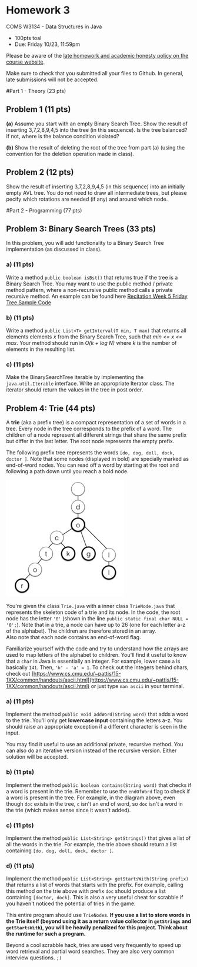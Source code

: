 # Homework 3
COMS W3134 - Data Structures in Java
* 100pts toal
* Due: Friday 10/23,  11:59pm


Please be aware of the [late homework and academic honesty policy on the course website](http://www.cs.columbia.edu/~bauer/cs3134/homework.html).


Make sure to check that you submitted all your files to Github. In general, late submissions will not be accepted.


#Part 1 - Theory (23 pts)

## Problem 1 (11 pts)
**(a)** Assume  you  start  with  an  empty Binary Search Tree. Show  the  result  of  inserting  3,7,2,8,9,4,5 into the tree (in this sequence). Is the tree balanced? If not, where is the balance condition violated?

**(b)** Show the result of deleting the root of the tree from part (a) (using the convention for the deletion operation made in class).

## Problem 2 (12 pts)
Show the result of inserting 3,7,2,8,9,4,5 (in this sequence) into an initially empty AVL tree.  You do not need to draw all intermediate trees, but please pecify which rotations are needed (if any) and around which node.

#Part 2 - Programming (77 pts)

## Problem 3: Binary Search Trees   (33 pts)
In this problem, you will add functionality to a Binary Search Tree implementation (as discussed in class).

### a) (11 pts)
Write a method `public boolean isBst()` that returns true if the tree is a Binary Search Tree. You may want to use the public method / private method pattern, where a non-recursive public method calls a private recursive method. An example can be found here [Recitation Week 5 Friday Tree Sample Code](https://github.com/cs3134/recitations/blob/master/week5-fri/basic-tree/src/Tree.java)

### b) (11 pts)
Write a method `public List<T> getInterval(T min, T max)` that returns all elements elements *x* from the Binary Search Tree, such that *min <= x <= max*. Your method should run in *O(k + log N)* where *k* is the number of elements in the resulting list.

### c) (11 pts)
Make the BinarySearchTree iterable by implementing the `java.util.Iterable` interface. Write an appropriate Iterator class. The iterator should return the values in the tree in post order. 

## Problem 4: Trie (44 pts)

A **trie** (aka a prefix tree)  is a compact representation of a set of words in a tree. Every node in the tree corresponds to the prefix of a word. The children of a node represent all different strings that share the same prefix but differ in the last letter. The root node represents the empty prefix.

The following prefix tree represents the words `[do, dog, doll, dock, doctor ]`. Note that some nodes (displayed in bold) are specially marked as end-of-word nodes. You can read off a word by starting at the root and following a path down until you reach a bold node.

![./trie.png](./trie.png)

You're given the class `Trie.java` with a inner class `TrieNode.java` that represents the skeleton code of a trie and its node. In the code, the root node has the letter `'0'` (shown in the line `public static final char NULL = '0';`). Note that in a trie, a node can have up to 26 (one for each letter a-z of the alphabet). The children are therefore stored in an array.  
Also note that each node contains an end-of-word flag.

Familiarize yourself with the code and try to understand how the arrays are used to map letters of the alphabet to children.
You'll  find it useful to know that a `char` in Java is essentially an integer. For example, lower case `a` is basically `141`. Then, `'b' - 'a' = 1`. To check out the integers behind chars, check out [https://www.cs.cmu.edu/~pattis/15-1XX/common/handouts/ascii.html](https://www.cs.cmu.edu/~pattis/15-1XX/common/handouts/ascii.html) or just type `man ascii` in your terminal.

### a) (11 pts)

Implement the method `public void addWord(String word)` that adds a word to the trie. You'll only get **lowercase input** containing the letters a-z. You should raise an appropriate exception if a different character is seen in the input.

You may find it useful to use an additional private, recursive method. You can also do an iterative version instead of the recursive version. Either solution will be accepted. 

### b) (11 pts)

Implement the method `public boolean contains(String word)` that checks if a word is present in the trie. Remember to use the `endOfWord` flag to check if a word is present in the tree. For example, in the diagram above, even though `doc` exists in the tree, `c` isn't an end of word, so `doc` isn't a word in the trie (which makes sense since it wasn't added).

### c) (11 pts)

Implement the method `public List<String> getStrings()` that gives a list of all the words in the trie. For example, the trie above should return a list containing `[do, dog, doll, dock, doctor ]`.

### d) (11 pts)

Implement the method `public List<String> getStartsWith(String prefix)` that returns a list of words that starts with the prefix. For example, calling this method on the trie above with prefix `doc` should produce a list containing `[doctor, dock]`. This is also a very useful cheat for scrabble if you haven't noticed the potential of tries in the game.

This entire program should use `TrieNode`s. **If you use a list to store words in the Trie itself (beyond using it as a return value collector in `getStrings` and `getStartsWith`), you will be heavily penalized for this project. Think about the runtime for such a program.**

Beyond a cool scrabble hack, tries are used very frequently to speed up word retrieval and partial word searches. They are also very common interview questions. `;)`
